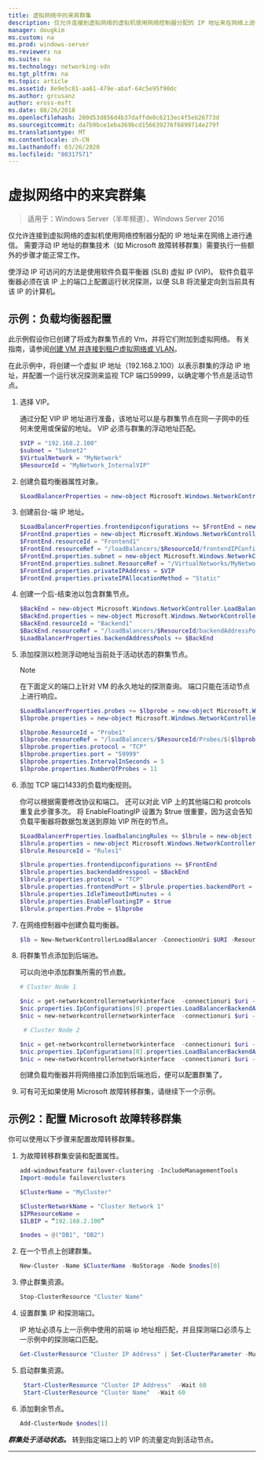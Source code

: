 ```yaml
---
title: 虚拟网络中的来宾群集
description: 仅允许连接到虚拟网络的虚拟机使用网络控制器分配的 IP 地址来在网络上进行通信。  需要浮动 IP 地址的群集技术（如 Microsoft 故障转移群集）需要执行一些额外的步骤才能正常工作。
manager: dougkim
ms.custom: na
ms.prod: windows-server
ms.reviewer: na
ms.suite: na
ms.technology: networking-sdn
ms.tgt_pltfrm: na
ms.topic: article
ms.assetid: 8e9e5c81-aa61-479e-abaf-64c5e95f90dc
ms.author: grcusanz
author: eross-msft
ms.date: 08/26/2018
ms.openlocfilehash: 200d53d856d4b37daffde0c6213ec4f5eb26773d
ms.sourcegitcommit: da7b9bce1eba369bcd156639276f6899714e279f
ms.translationtype: MT
ms.contentlocale: zh-CN
ms.lasthandoff: 03/26/2020
ms.locfileid: "80317571"
---
```

# <a name="guest-clustering-in-a-virtual-network"></a>虚拟网络中的来宾群集

>适用于：Windows Server（半年频道）、Windows Server 2016

仅允许连接到虚拟网络的虚拟机使用网络控制器分配的 IP 地址来在网络上进行通信。  需要浮动 IP 地址的群集技术（如 Microsoft 故障转移群集）需要执行一些额外的步骤才能正常工作。

使浮动 IP 可访问的方法是使用软件负载平衡器 \(SLB\) 虚拟 IP \(VIP\)。  软件负载平衡器必须在该 IP 上的端口上配置运行状况探测，以便 SLB 将流量定向到当前具有该 IP 的计算机。


## <a name="example-load-balancer-configuration"></a>示例：负载均衡器配置

此示例假设你已创建了将成为群集节点的 Vm，并将它们附加到虚拟网络。  有关指南，请参阅[创建 VM 并连接到租户虚拟网络或 VLAN](https://technet.microsoft.com/windows-server-docs/networking/sdn/manage/create-a-tenant-vm)。  

在此示例中，将创建一个虚拟 IP 地址（192.168.2.100）以表示群集的浮动 IP 地址，并配置一个运行状况探测来监视 TCP 端口59999，以确定哪个节点是活动节点。

1. 选择 VIP。<p>通过分配 VIP IP 地址进行准备，该地址可以是与群集节点在同一子网中的任何未使用或保留的地址。  VIP 必须与群集的浮动地址匹配。

   ```PowerShell
   $VIP = "192.168.2.100"
   $subnet = "Subnet2"
   $VirtualNetwork = "MyNetwork"
   $ResourceId = "MyNetwork_InternalVIP"
   ```

2. 创建负载均衡器属性对象。

   ```PowerShell
   $LoadBalancerProperties = new-object Microsoft.Windows.NetworkController.LoadBalancerProperties
   ```

3. 创建前台\-端 IP 地址。

   ```PowerShell
   $LoadBalancerProperties.frontendipconfigurations += $FrontEnd = new-object Microsoft.Windows.NetworkController.LoadBalancerFrontendIpConfiguration
   $FrontEnd.properties = new-object Microsoft.Windows.NetworkController.LoadBalancerFrontendIpConfigurationProperties
   $FrontEnd.resourceId = "Frontend1"
   $FrontEnd.resourceRef = "/loadBalancers/$ResourceId/frontendIPConfigurations/$($FrontEnd.resourceId)"
   $FrontEnd.properties.subnet = new-object Microsoft.Windows.NetworkController.Subnet
   $FrontEnd.properties.subnet.ResourceRef = "/VirtualNetworks/MyNetwork/Subnets/Subnet2"
   $FrontEnd.properties.privateIPAddress = $VIP
   $FrontEnd.properties.privateIPAllocationMethod = "Static"
   ```

4. 创建一个后\-结束池以包含群集节点。

   ```PowerShell
   $BackEnd = new-object Microsoft.Windows.NetworkController.LoadBalancerBackendAddressPool
   $BackEnd.properties = new-object Microsoft.Windows.NetworkController.LoadBalancerBackendAddressPoolProperties
   $BackEnd.resourceId = "Backend1"
   $BackEnd.resourceRef = "/loadBalancers/$ResourceId/backendAddressPools/$($BackEnd.resourceId)"
   $LoadBalancerProperties.backendAddressPools += $BackEnd
   ```

5. 添加探测以检测浮动地址当前处于活动状态的群集节点。 

   >[!NOTE]
   >在下面定义的端口上针对 VM 的永久地址的探测查询。  端口只能在活动节点上进行响应。 

   ```PowerShell
   $LoadBalancerProperties.probes += $lbprobe = new-object Microsoft.Windows.NetworkController.LoadBalancerProbe
   $lbprobe.properties = new-object Microsoft.Windows.NetworkController.LoadBalancerProbeProperties

   $lbprobe.ResourceId = "Probe1"
   $lbprobe.resourceRef = "/loadBalancers/$ResourceId/Probes/$($lbprobe.resourceId)"
   $lbprobe.properties.protocol = "TCP"
   $lbprobe.properties.port = "59999"
   $lbprobe.properties.IntervalInSeconds = 5
   $lbprobe.properties.NumberOfProbes = 11
   ```

6. 添加 TCP 端口1433的负载均衡规则。<p>你可以根据需要修改协议和端口。  还可以对此 VIP 上的其他端口和 protcols 重复此步骤多次。  将 EnableFloatingIP 设置为 $true 很重要，因为这会告知负载平衡器将数据包发送到原始 VIP 所在的节点。

   ```PowerShell
   $LoadBalancerProperties.loadbalancingRules += $lbrule = new-object Microsoft.Windows.NetworkController.LoadBalancingRule
   $lbrule.properties = new-object Microsoft.Windows.NetworkController.LoadBalancingRuleProperties
   $lbrule.ResourceId = "Rules1"

   $lbrule.properties.frontendipconfigurations += $FrontEnd
   $lbrule.properties.backendaddresspool = $BackEnd 
   $lbrule.properties.protocol = "TCP"
   $lbrule.properties.frontendPort = $lbrule.properties.backendPort = 1433 
   $lbrule.properties.IdleTimeoutInMinutes = 4
   $lbrule.properties.EnableFloatingIP = $true
   $lbrule.properties.Probe = $lbprobe
   ```

7. 在网络控制器中创建负载均衡器。

   ```PowerShell
   $lb = New-NetworkControllerLoadBalancer -ConnectionUri $URI -ResourceId $ResourceId -Properties $LoadBalancerProperties -Force
   ```

8. 将群集节点添加到后端池。<p>可以向池中添加群集所需的节点数。

   ```PowerShell
   # Cluster Node 1

   $nic = get-networkcontrollernetworkinterface  -connectionuri $uri -resourceid "ClusterNode1_Network-Adapter"
   $nic.properties.IpConfigurations[0].properties.LoadBalancerBackendAddressPools += $lb.properties.backendaddresspools[0]
   $nic = new-networkcontrollernetworkinterface  -connectionuri $uri -resourceid $nic.resourceid -properties $nic.properties -force

    # Cluster Node 2

   $nic = get-networkcontrollernetworkinterface  -connectionuri $uri -resourceid "ClusterNode2_Network-Adapter"
   $nic.properties.IpConfigurations[0].properties.LoadBalancerBackendAddressPools += $lb.properties.backendaddresspools[0]
   $nic = new-networkcontrollernetworkinterface  -connectionuri $uri -resourceid $nic.resourceid -properties $nic.properties -force
   ```

   创建负载均衡器并将网络接口添加到后端池后，便可以配置群集了。  

9. 可有可无如果使用 Microsoft 故障转移群集，请继续下一个示例。 

## <a name="example-2-configuring-a-microsoft-failover-cluster"></a>示例2：配置 Microsoft 故障转移群集

你可以使用以下步骤来配置故障转移群集。

1. 为故障转移群集安装和配置属性。

   ```PowerShell
   add-windowsfeature failover-clustering -IncludeManagementTools
   Import-module failoverclusters

   $ClusterName = "MyCluster"
   
   $ClusterNetworkName = "Cluster Network 1"
   $IPResourceName =  
   $ILBIP = “192.168.2.100” 

   $nodes = @("DB1", "DB2")
   ```

2. 在一个节点上创建群集。

   ```PowerShell
   New-Cluster -Name $ClusterName -NoStorage -Node $nodes[0]
   ```

3. 停止群集资源。

   ```PowerShell
   Stop-ClusterResource "Cluster Name" 
   ```

4. 设置群集 IP 和探测端口。<p>IP 地址必须与上一示例中使用的前端 ip 地址相匹配，并且探测端口必须与上一示例中的探测端口匹配。

   ```PowerShell
   Get-ClusterResource "Cluster IP Address" | Set-ClusterParameter -Multiple @{"Address"="$ILBIP";"ProbePort"="59999";"SubnetMask"="255.255.255.255";"Network"="$ClusterNetworkName";"EnableDhcp"=0}
   ```

5. 启动群集资源。

   ```PowerShell
    Start-ClusterResource "Cluster IP Address"  -Wait 60 
    Start-ClusterResource "Cluster Name"  -Wait 60 
   ```

6. 添加剩余节点。

   ```PowerShell
   Add-ClusterNode $nodes[1]
   ```

_**群集处于活动状态。**_ 转到指定端口上的 VIP 的流量定向到活动节点。

---
